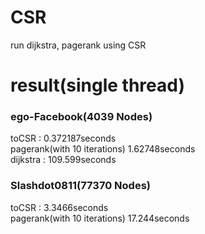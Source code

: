 # CSR
run dijkstra, pagerank using CSR

# result(single thread)
### ego-Facebook(4039 Nodes)     
toCSR : 0.372187seconds         
pagerank(with 10 iterations) 1.62748seconds    
dijkstra : 109.599seconds    
    
### Slashdot0811(77370 Nodes)
toCSR : 3.3466seconds    
pagerank(with 10 iterations) 17.244seconds 
